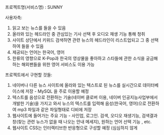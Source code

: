 프로젝트명(서비스명) :  SUNNY

사용자측:
1. 읽고 보는 뉴스를 들을 수 있음
2. 올라와 있는 헤드라인 중 관심있는 기사 선택 후 오디오 재생 기능 통해 청취
3. 사이트 상단에서 키위드 검색하면 관련 뉴스의 헤드라인이 리스트업되고 그 중 선택하여 들을 수 있음
4. 제공되는 언어는 한국어, 영어
5. 한류의 영향으로 K-Pop과 한국의 영상물을 좋아하고 스타들에 관한 소식을 궁금해 하는 해외팬들을 위한 영어 서비스도 이용 가능

프로젝트에서 구현할 것들:
1. 네이버나 다른 뉴스 사이트에 올라와 있는 텍스트로 된 뉴스를 실시간으로 데이터베이스에 저장 - MySQL 을 주로 이용할 예정
2. 텍스트를 음성으로 전환하는 기술(네이버 클로버 이용, 네이버 인공지능사업부에서 개발한 기술)을 가지고 와서 뉴스의 텍스트를 입력해 음성(한국어, 영어)으로 전환하여 mp3 파일과 같은 파일형태로 디비에 저장
3. 웹사이트에 들어가는 주요 기능 - 사인업, 로그인. 검색, 오디오 재생기능, 검색결과창(찾는 관련 뉴스가 없을 때 나오는 안내 메세지), 원하는 언어 선택 기능 , etc. 
4. 웹사이트 CSS는 인터렉티브한 반응형으로 구성할 예정 (심심하지 않게
